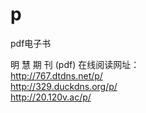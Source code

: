 # p
pdf电子书
<p>明 慧 期 刊 (pdf) 在线阅读网址：<br />
  <a href="http://767.dtdns.net/p/" target="_blank">http://767.dtdns.net/p/</a><br />
  <a href="http://329.duckdns.org/p/" target="_blank">http://329.duckdns.org/p/</a><br />
  <a href="http://20.120v.ac/p/" target="_blank">http://20.120v.ac/p/</a><br />
</p>

